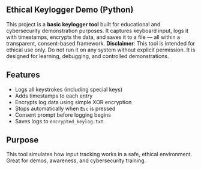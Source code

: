 ## Ethical Keylogger Demo (Python)

This project is a **basic keylogger tool** built for educational and cybersecurity demonstration purposes.
 It captures keyboard input, logs it with timestamps, encrypts the data, and saves it to a file — all within a transparent, consent-based framework.
**Disclaimer**: This tool is intended for ethical use only. Do not run it on any system without explicit permission. It is designed for learning, debugging, and controlled demonstrations.


## Features
- Logs all keystrokes (including special keys)
- Adds timestamps to each entry
- Encrypts log data using simple XOR encryption
- Stops automatically when `Esc` is pressed
- Consent prompt before logging begins
- Saves logs to `encrypted_keylog.txt`


## Purpose
This tool simulates how input tracking works in a safe, ethical environment.
 Great for demos, awareness, and cybersecurity training.
